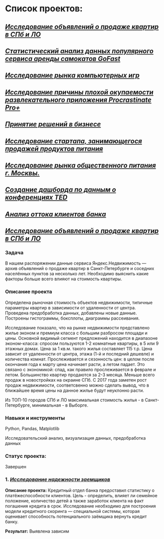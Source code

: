 # Список проектов:

## [*Исследование объявлений о продаже квартир в СПб и ЛО*](https://github.com/Maksim180382/Portfolio/tree/main/Исследовательский%20анализ%20объявлений%20о%20продаже%20квартир)

## [*Статистический анализ данных популярного сервиса аренды самокатов GoFast*](https://github.com/Maksim180382/Portfolio/tree/main/Статистический%20анализ%20сервиса%20аренды%20самокатов)

## [*Исследование рынка компьютерных игр*](https://github.com/Maksim180382/Portfolio/tree/main/Сборный%20проект%201.%20%20Анализ%20игровой%20индустрии)

## [*Исследование причины плохой окупаемости развлекательного приложения Procrastinate Pro+*](https://github.com/Maksim180382/Portfolio/tree/main/Маркетинговый%20анализ%20развлекательного%20приложения)

## [*Принятие решений в бизнесе*](https://github.com/Maksim180382/Portfolio/tree/main/Анализ%20результатов%20АВ-тестов%20в%20интернет%20магазине)

## [*Исследование стартапа, занимающегося продажей продуктов питания*](https://github.com/Maksim180382/Portfolio/tree/main/Сборный%20проект%202.%20%20Анализ%20поведения%20пользователей%20мобильного%20приложения)

## [*Исследование рынка общественного питания г. Москвы.*](https://github.com/Maksim180382/Portfolio/tree/main/Анализ%20рынка%20заведений%20общественного%20питания%20г.%20Москвы)

## [*Создание дашборда по данным о конференциях TED*](https://github.com/Maksim180382/Portfolio/tree/main/Построение%20дашбордов%20в%20Tableau)

## [*Анализ оттока клиентов банка*](https://github.com/Maksim180382/Portfolio/tree/main/Выпускной%20проект.%20Анализ%20оттока%20клиентов%20банка)


## [*Исследование объявлений о продаже квартир в СПб и ЛО*](https://github.com/Maksim180382/Portfolio/tree/main/Исследовательский%20анализ%20объявлений%20о%20продаже%20квартир)






### Задача

В нашем распоряжении данные сервиса Яндекс.Недвижимость — архив объявлений о продаже квартир в Санкт-Петербурге и соседних населённых пунктов за несколько лет. Необходимо выяснить какие факторы больше всего влияют на стоимость квартиры.


### Описание проекта

Определена рыночная стоимость объектов недвижимости, типичные параметры квартир в зависимости от удаленности от центра. Проведена предобработка данных, добавлены новые данные. Построены гистограммы, боксплоты, диаграммы рассеивания.

Исследование показало, что на рынке недвижимости представлено жилье эконом и премиум класса с большим разбросом площади и цены. Основной видимый сегмент предложений находится в диапазоне эконом-класса: спросом пользуются 1-2 комнатные квартиры,  в 5 или 9 этажных домах. Цена за 1 кв.м. такого жилья составляет 115 т.р. Цена  зависит от удаленности от центра, этажа (1-й и последний дешевле) и количества комнат. Прослеживается и сезонность цен: в целом после окончания года к марту цена начинает расти, а летом падает. Это связано с экономикой: спад, как правило прослеживается в феврале и летом. Большинство квартир  продаются за 2-3 месяца.  Меньше всего продаж в новостройках на окраине СПб. С 2017 года заметен рост продаж недвижимости, соответсвенно можно сделать вывод, что в ближайшее время цены на данное жилье будут неуклонно расти.

Из ТОП-10 городов СПб и ЛО максимальная стоимость жилья - в Санкт-Петербурге, минимальная - в Выборге.

### Навыки и инструменты

Python, Pandas, Matplotlib

Исследовательский анализ, визуализация данных, предобработка данных

### Статус проекта: 
Завершен








### 1. [*Исследование надежности заемщиков*](https://github.com/avitaminoz11/yandex-praktikum-projects/tree/master/reliability-research)
**Описание проекта:**
Кредитный отдел банка предоставил статистику о платёжеспособности клиентов. Цель - определить, влияет ли семейное положение, количество детей а также заработок клиента на факт погашения кредита в срок. Исследование необходимо для построения модели кредитного скоринга — специальной системы, которая оценивает способность потенциального заёмщика вернуть кредит банку.

**Результат:**
Выявлена зависим





